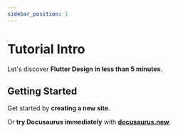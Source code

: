 ```yaml
---
sidebar_position: 1
---
```


# Tutorial Intro

Let's discover **Flutter Design in less than 5 minutes**.

## Getting Started

Get started by **creating a new site**.

Or **try Docusaurus immediately** with **[docusaurus.new](https://docusaurus.new)**.
